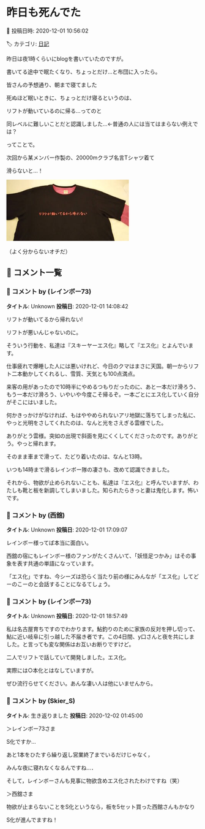 # 昨日も死んでた

📅 投稿日時: 2020-12-01 10:56:02

🏷️ カテゴリ: [日記](cc4b5682fb7b8b144980957a978653fb0.md)

昨日は夜1時くらいにblogを書いていたのですが。


書いてる途中で眠たくなり、ちょっとだけ…と布団に入ったら。


皆さんの予想通り、朝まで寝てました





死ぬほど眠いときに、ちょっとだけ寝るというのは、


リフトが動いているのに帰る…ってのと


同レベルに難しいことだと認識しました…←普通の人には当てはまらない例えでは？





ってことで。


次回から某メンバー作製の、20000mクラブ名言Tシャツ着て


滑らないと…！




![58cce8fdce9a7539d7dafe3cbf1a9b09.jpg](images/58cce8fdce9a7539d7dafe3cbf1a9b09.jpg)




（よく分からないオチだ）

## 💬 コメント一覧

### 💬 コメント by (レインボー73)
**タイトル**: Unknown
**投稿日**: 2020-12-01 14:08:42

リフトが動いてるから帰れない!

リフトが悪いんじゃないのに。

そういう行動を、私達は『スキーヤーエス化』略して『エス化』とよんでいます。

仕事疲れで爆睡した人には悪いけれど、今日のクマはまさに天国。朝一からリフト二本動かしてくれるし、雪質、天気とも100点満点。

来客の用があったので10時半にやめるつもりだったのに、あと一本だけ滑ろう、もう一本だけ滑ろう、いやいや今度こそ帰るぞ。一本ごとにエス化していく自分がそこにはいました。

何かきっかけがなければ、もはややめられないアリ地獄に落ちてしまった私に、やっと光明をさしてくれたのは、なんと光をさえぎる雲様でした。

ありがとう雲様。突如の出現で斜面を見にくくしてくださったのです。ありがとう。やっと帰れます。

そのまま車まで滑って、たどり着いたのは、なんと13時。

いつも14時まで滑るレインボー隊の凄さも、改めて認識できました。

それから、物欲が止められないことも、私達は『エス化』と呼んでいますが、わたしも靴と板を新調してしまいました。知られたらきっと妻は鬼化します。怖いです。

### 💬 コメント by (西舘)
**タイトル**: Unknown
**投稿日**: 2020-12-01 17:09:07

レインボー様ってば本当に面白い。

西舘の宿にもレインボー様のファンがたくさんいて、「妖怪足つかみ」はその事象を表す共通の単語になっています。

「エス化」ですね、今シーズは恐らく当たり前の様にみんなが「エス化」してどーのこーのと会話することになるてしょう。

### 💬 コメント by (レインボー73)
**タイトル**: Unknown
**投稿日**: 2020-12-01 18:57:49

私は名古屋育ちですのでわかります。鮎釣りのために家族の反対を押し切って、鮎に近い岐阜に引っ越した不届き者です。この4日間、y口さんと夜を共にしました。と言っても変な関係はお互いお断りですけど。

二人でリフトで話していて開発しました。エス化。

実際には○本化とはなしていますが。

ぜひ流行らせてください。あんな凄い人は他にいませんから。

### 💬 コメント by (Skier_S)
**タイトル**: 生き返りました
**投稿日**: 2020-12-02 01:45:00

＞レインボー73さま

S化ですか…

あと1本をひたすら繰り返し営業終了までいるだけじゃなく，

みんな夜に寝れなくなるんですね…．

そして，レインボーさんも見事に物欲含めエス化されたわけですね（笑）



＞西舘さま

物欲が止まらないことをS化というなら，板を5セット買った西館さんもかなり

S化が進んでますね！

